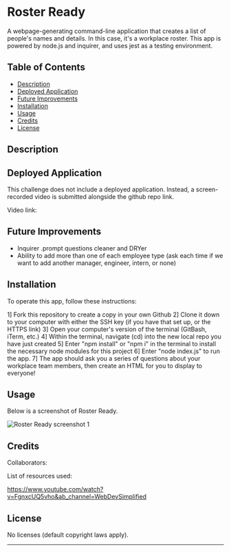 # Roster Ready
A webpage-generating command-line application that creates a list of people's names and details. In this case, it's a workplace roster. This app is powered by node.js and inquirer, and uses jest as a testing environment.

## Table of Contents

- [Description](#description)
- [Deployed Application](#deployed-application)
- [Future Improvements](#future-improvements)
- [Installation](#installation)
- [Usage](#usage)
- [Credits](#credits)
- [License](#license)

## Description



## Deployed Application

This challenge does not include a deployed application. Instead, a screen-recorded video is submitted alongside the github repo link.

Video link:



## Future Improvements

 * Inquirer .prompt questions cleaner and DRYer
 * Ability to add more than one of each employee type (ask each time if we want to add another manager, engineer, intern, or none)

## Installation

To operate this app, follow these instructions:

1] Fork this repository to create a copy in your own Github
2] Clone it down to your computer with either the SSH key (if you have that set up, or the HTTPS link)
3] Open your computer's version of the terminal (GitBash, iTerm, etc.)
4] Within the terminal, navigate (cd) into the new local repo you have just created
5] Enter "npm install" or "npm i" in the terminal to install the necessary node modules for this project
6] Enter "node index.js" to run the app.
7] The app should ask you a series of questions about your workplace team members, then create an HTML for you to display to everyone!

## Usage

Below is a screenshot of Roster Ready.

![Roster Ready screenshot 1](./)

## Credits

Collaborators:



List of resources used:

https://www.youtube.com/watch?v=FgnxcUQ5vho&ab_channel=WebDevSimplified


## License

No licenses (default copyright laws apply).

---